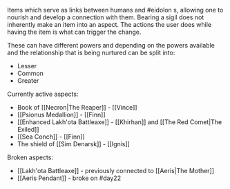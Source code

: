Items which serve as links between humans and #eidolon s, allowing one to nourish and develop a connection with them. Bearing a sigil does not inherently make an item into an aspect. The actions the user does while having the item is what can trigger the change.

These can have different powers and depending on the powers available and the relationship that is being nurtured can be split into:
- Lesser
- Common
- Greater

Currently active aspects:
- Book of [[Necron|The Reaper]] - [[Vince]]
- [[Psionus Medallion]] - [[Finn]]
- [[Enhanced Lakh'ota Battleaxe]] - [[Khirhan]] and [[The Red Comet|The Exiled]]
- [[Sea Conch]] - [[Finn]]
- The shield of [[Sim Denarsk]] - [[Ignis]]

Broken aspects:
- [[Lakh'ota Battleaxe]] - previously connected to [[Aeris|The Mother]]
- [[Aeris Pendant]] - broke on #day22 
